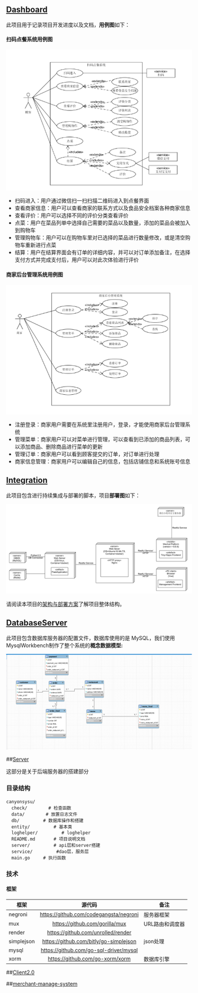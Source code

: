## [Dashboard](https://github.com/Canyonsysu/Dashboard)

此项目用于记录项目开发进度以及文档，**用例图**如下：

#### 扫码点餐系统用例图

[![consumerUsecase](https://github.com/CanyonSYSU/Dashboard/raw/master/assets/images/%E7%94%A8%E6%88%B7%E7%94%A8%E4%BE%8B%E5%9B%BE.PNG)](https://github.com/CanyonSYSU/Dashboard/blob/master/assets/images/%E7%94%A8%E6%88%B7%E7%94%A8%E4%BE%8B%E5%9B%BE.PNG)

- 扫码进入：用户通过微信扫一扫扫描二维码进入到点餐界面
- 查看商家信息：用户可以查看商家的联系方式以及食品安全档案各种商家信息
- 查看评价：用户可以选择不同的评价分类查看评价
- 点菜：用户在菜品列单中选择自己需要的菜品以及数量，添加的菜品会被加入到购物车
- 管理购物车：用户可以在购物车里对已选择的菜品进行数量修改，或是清空购物车重新进行点菜
- 结算：用户在结算界面会有订单的详细内容，并可以对订单添加备注，在选择支付方式并完成支付后，用户可以对此次体验进行评价

#### 商家后台管理系统用例图

[![sellerSystemUsecase](https://github.com/CanyonSYSU/Dashboard/raw/master/assets/images/sellerUsecase.png)](https://github.com/CanyonSYSU/Dashboard/blob/master/assets/images/sellerUsecase.png)

- 注册登录：商家用户需要在系统里注册用户，登录，才能使用商家后台管理系统
- 管理菜单：商家用户可以对菜单进行管理，可以查看到已添加的商品列表，可以添加商品、删除商品进行菜单的更新
- 管理订单：商家用户可以看到顾客提交的订单，对订单进行处理
- 商家信息管理：商家用户可以编辑自己的信息，包括店铺信息和系统账号信息

## [Integration](https://github.com/CanyonSYSU/Dashboard/blob/master/documents/7.4_Software_Architecture_Document.md)

此项目包含进行持续集成与部署的脚本，项目**部署图**如下：

![](https://github.com/CanyonSYSU/Dashboard/raw/master/assets/images/phy_img.png)

请阅读本项目的[架构与部署方案](https://github.com/CanyonSYSU/Dashboard/blob/master/documents/7.4_Software_Architecture_Document.md)了解项目整体结构。

## [DatabaseServer](https://github.com/CanyonSYSU/Dashboard/blob/master/documents/7.2.1_Database_Design.md)

此项目包含数据库服务器的配置文件，数据库使用的是 MySQL，我们使用MysqlWorkbench制作了整个系统的**概念数据模型:**

![](https://github.com/CanyonSYSU/Dashboard/raw/master/assets/sql/sql.png)

##[Server](https://github.com/CanyonSYSU/Server)

这部分是关于后端服务器的搭建部分

### 目录结构

```
canyonsysu/  
  check/        # 检查函数 
  data/        # 放置日志文件
  db/         # 数据库操作和搭建 
  entity/         # 基本类  
  loghelper/         # loghelper   
  README.md       # 项目说明文档  
  server/         # api层和server搭建
  service/         #dao层，服务层
  main.go     # 执行函数 

```

### 技术

#### 框架

| 框架         |                  源代码                   | 备注        |
| ---------- | :------------------------------------: | --------- |
| negroni    | https://github.com/codegangsta/negroni | 服务器框架     |
| mux        |     https://github.com/gorilla/mux     | URL路由和调度器 |
| render     |   https://github.com/unrolled/render   |           |
| simplejson | https://github.com/bitly/go-simplejson | json处理    |
| mysql      | https://github.com/go-sql-driver/mysql |           |
| xorm       |    https://github.com/go-xorm/xorm     | 数据库引擎     |


##[Client2.0](https://github.com/CanyonSYSU/Client2.0)


##[merchant-manage-system](https://github.com/CanyonSYSU/merchant-manage-system)